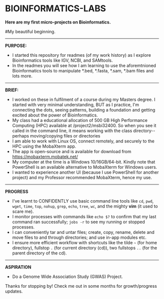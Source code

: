# BIOINFORMATICS-LABS
__Here are my first micro-projects on Bioinformatics.__

#My beautiful beginning.
***
__PURPOSE:__
- I started this repository for readmes (of my work history) as I explore Bioinformatics tools like IGV, NCBI, and SAMtools.
- In the readmes you will see how I am learning to use the aforemtnioned Bioinformatics tools to manipulate *.bed, *.fasta, *.sam, *.bam files and lots more.
*** 
__BRIEF:__
- I worked on these in fulfilment of a course during my Masters degree. I started with very minimal understanding, BUT as I practice, I'm connecting the dots, seeing patterns, building a foundation and getting excited about the power of Bioinformatics.
- My class had a educational allocation of 500 GB High Performance Computing (HPC) available at /project2/msbi32400. So when you see it called in the command line, it means working with the class directory-- perhaps moving/copying files or directories
- I am able to work with Linux OS, connect remotely, and securely to the HPC using the MobaXterm app.
- The app is open-source and is available for download from https://mobaxterm.mobatek.net/ 
- My computer at the time is a Windows 10/16GB/64-bit. Kindly note that PowerShell is an available alternative to MobaXterm for Windows users. 
- I wanted to experience another UI (because I use PowerShell for another project) and my Professor recommended MobaXterm, hence my use.
***
__PROGRESS__
- I've learnt to CONFIDENTLY use basic command line tools like `cd`, `pwd`, `wget`, `time`, `top`, `nohup`, `grep`, `echo`, `tree`, `wc`, and the mighty __vim__ (it used to scare me).
- I monitor processes with commands like `echo $?` to confirm that my last command ran successfully;  `jobs -r` to see my running or stopped processes.
- I can conveniently tar and untar files; create, copy, rename, delete and move files to and through directories; and use in-app modules etc.
- I ensure more efficient workflow with shortcuts like the tilde `~` (for home directory), fullstop `.` (for current directory (cd)), two fullstops `..` (for the parent directory of the cd).

***
__ASPIRATION__
- Do a Genome Wide Association Study (GWAS) Project.

 Thanks for stopping by! Check me out in some months for growth/progress updates.
 
